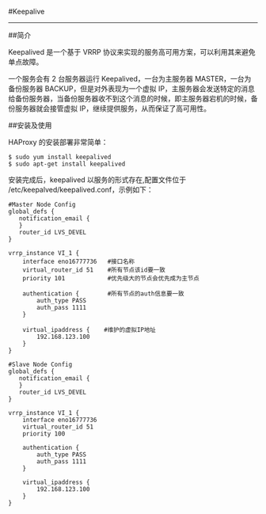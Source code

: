 #Keepalive

---

##简介

Keepalived 是一个基于 VRRP 协议来实现的服务高可用方案，可以利用其来避免单点故障。

一个服务会有 2 台服务器运行 Keepalived，一台为主服务器 MASTER，一台为备份服务器 BACKUP，但是对外表现为一个虚拟 IP，主服务器会发送特定的消息给备份服务器，当备份服务器收不到这个消息的时候，即主服务器宕机的时候，备份服务器就会接管虚拟 IP，继续提供服务，从而保证了高可用性。

##安装及使用

HAProxy 的安装部署非常简单：
```shell
$ sudo yum install keepalived
$ sudo apt-get install keepalived
```
安装完成后，keepalived 以服务的形式存在,配置文件位于 /etc/keepalved/keepalived.conf，示例如下：
```shell
#Master Node Config
global_defs {
   notification_email {
   }
   router_id LVS_DEVEL
}

vrrp_instance VI_1 {
    interface eno16777736   #接口名称
    virtual_router_id 51    #所有节点该id要一致
    priority 101            #优先级大的节点会优先成为主节点

    authentication {        #所有节点的auth信息要一致
        auth_type PASS
        auth_pass 1111
    }

    virtual_ipaddress {    #维护的虚拟IP地址
        192.168.123.100
    }
}

#Slave Node Config
global_defs {
   notification_email {
   }
   router_id LVS_DEVEL
}

vrrp_instance VI_1 {
    interface eno16777736
    virtual_router_id 51
    priority 100

    authentication {
        auth_type PASS
        auth_pass 1111
    }

    virtual_ipaddress {
        192.168.123.100
    }
}
```